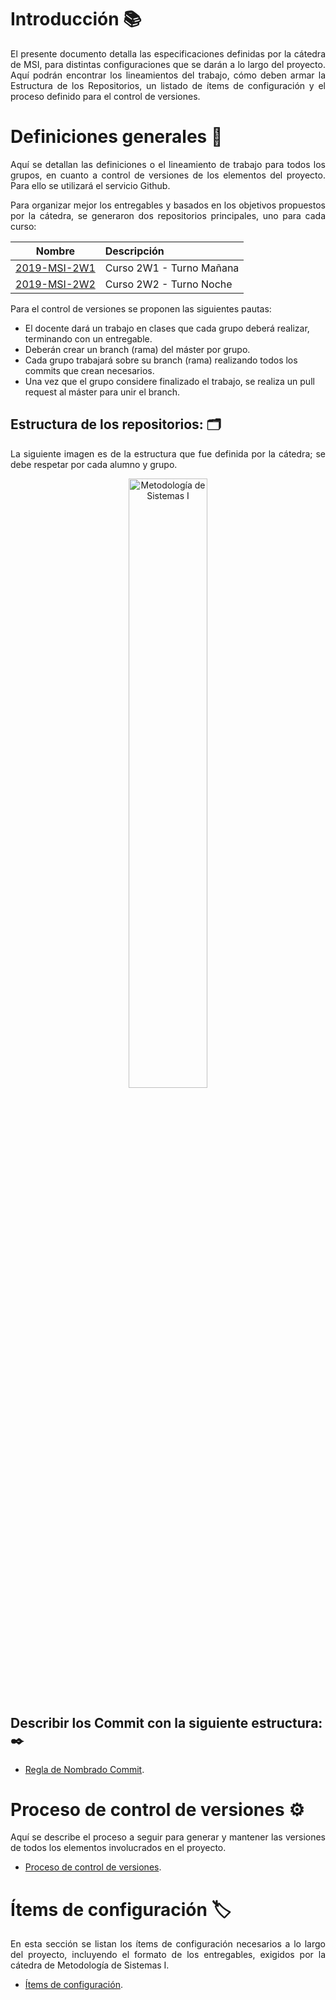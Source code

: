 # Introducción :books:

<p align="justify">El presente documento detalla las especificaciones definidas por la cátedra de MSI, para distintas configuraciones que se darán a lo largo del proyecto. Aquí podrán encontrar los lineamientos del trabajo, cómo deben armar la Estructura de los Repositorios, un listado de ítems de configuración y el proceso definido para el control de versiones.</p>

# Definiciones generales 📖

<p align="justify">Aquí se detallan las definiciones o el lineamiento de trabajo para todos los grupos, en cuanto a control de versiones de los elementos del proyecto. Para ello se utilizará el servicio Github.</p>

<p align="justify">Para organizar mejor los entregables y basados en los objetivos propuestos por la cátedra, se generaron dos repositorios principales, uno para cada curso:</p>

| Nombre | Descripción	| 
| :------:| :--------  |
| [2019-MSI-2W1](https://github.com/UTN-TUP-MSI/2019_MSI/tree/master/2019-MSI-2W1) | Curso 2W1 - Turno Mañana |
| [2019-MSI-2W2](https://github.com/UTN-TUP-MSI/2019_MSI/tree/master/2019-MSI-2W2) | Curso 2W2 - Turno Noche |

<p align="justify">Para el control de versiones se proponen las siguientes pautas:</p>

* El docente dará un trabajo en clases que cada grupo deberá realizar, terminando con un entregable.
* Deberán crear un branch (rama) del máster por grupo.
* Cada grupo trabajará sobre su branch (rama) realizando todos los commits que crean necesarios.
* Una vez que el grupo considere finalizado el trabajo, se realiza un pull request al máster para unir el branch.
  
## Estructura de los repositorios:	:card_index_dividers:

<p align="justify"> La siguiente imagen es de la estructura que fue definida por la cátedra; se debe respetar por cada alumno y grupo.</p>
<p align="center">
<img src="https://github.com/UTN-TUP-MSI/2019_MSI/blob/master/resources/images/MSI_Repositorio.jpg" width="50%" title="Metodología de Sistemas I" alt="Metodología de Sistemas I">
</p>

## Describir los Commit con la siguiente estructura: ✒️

* [Regla de Nombrado Commit](https://github.com/UTN-TUP-MSI/2019_MSI/blob/master/resources/MSI_ReglaNombrado.md).

# Proceso de control de versiones :gear:

<p align="justify">Aquí se describe el proceso a seguir para generar y mantener las versiones de todos los elementos involucrados en el proyecto.</p>

* [Proceso de control de versiones](https://github.com/UTN-TUP-MSI/2019_MSI/blob/master/resources/MSI_ProcesoControlVersiones.md).

# Ítems de configuración :label:

<p align="justify">En esta sección se listan los ítems de configuración necesarios a lo largo del proyecto, incluyendo el formato de los entregables, exigidos por la cátedra de Metodología de Sistemas I.</p>

* [Ítems de configuración](https://github.com/UTN-TUP-MSI/2019_MSI/blob/master/resources/MSI_ItemsConfiguracion.md).
